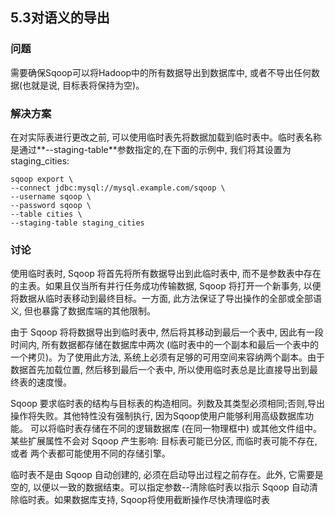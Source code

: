 <h2>5.3对语义的导出</h2>

<h3>问题</h3>
需要确保Sqoop可以将Hadoop中的所有数据导出到数据库中, 或者不导出任何数据(也就是说, 目标表将保持为空)。

<h3>解决方案</h3>
在对实际表进行更改之前, 可以使用临时表先将数据加载到临时表中。临时表名称是通过**--staging-table**参数指定的,在下面的示例中, 我们将其设置为 staging_cities:

```
sqoop export \
--connect jdbc:mysql://mysql.example.com/sqoop \
--username sqoop \
--password sqoop \
--table cities \
--staging-table staging_cities
```

<h3>讨论</h3>
使用临时表时, Sqoop 将首先将所有数据导出到此临时表中, 而不是参数表中存在的主表。如果且仅当所有并行任务成功传输数据, Sqoop 将打开一个新事务, 以便
将数据从临时表移动到最终目标。一方面, 此方法保证了导出操作的全部或全部语义, 但也暴露了数据库端的其他限制。

由于 Sqoop 将将数据导出到临时表中, 然后将其移动到最后一个表中, 因此有一段时间内, 所有数据都存储在数据库中两次 (临时表中的一个副本和最后一个表中的
一个拷贝)。为了使用此方法, 系统上必须有足够的可用空间来容纳两个副本。由于数据首先加载位置, 然后移到最后一个表中, 所以使用临时表总是比直接导出到最
终表的速度慢。

Sqoop 要求临时表的结构与目标表的构造相同。列数及其类型必须相同;否则,导出操作将失败。其他特性没有强制执行, 因为Sqoop使用户能够利用高级数据库功能。
可以将临时表存储在不同的逻辑数据库 (在同一物理框中) 或其他文件组中。某些扩展属性不会对 Sqoop 产生影响: 目标表可能已分区, 而临时表可能不存在, 或者
两个表都可能使用不同的存储引擎。

临时表不是由 Sqoop 自动创建的, 必须在启动导出过程之前存在。此外, 它需要是空的, 以便以一致的数据结束。可以指定参数--清除临时表以指示 Sqoop 自动清
除临时表。如果数据库支持, Sqoop将使用截断操作尽快清理临时表


